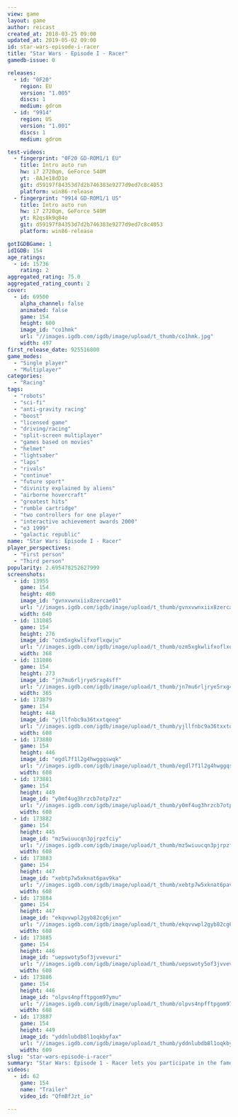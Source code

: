 ```yaml
---
view: game
layout: game
author: reicast
created_at: 2018-03-25 09:00
updated_at: 2019-05-02 09:00
id: star-wars-episode-i-racer
title: "Star Wars - Episode I - Racer"
gamedb-issue: 0

releases:
  - id: "0F20"
    region: EU
    version: "1.005"
    discs: 1
    medium: gdrom
  - id: "9914"
    region: US
    version: "1.001"
    discs: 1
    medium: gdrom

test-videos:
  - fingerprint: "0F20 GD-ROM1/1 EU"
    title: Intro auto run
    hw: i7 2720qm, GeForce 540M
    yt: -8AJe18dD1o
    git: d59197f84353d7d2b746383e9277d9ed7c8c4053
    platform: win86-release
  - fingerprint: "9914 GD-ROM1/1 US"
    title: Intro auto run
    hw: i7 2720qm, GeForce 540M
    yt: R2qs8k9q84o
    git: d59197f84353d7d2b746383e9277d9ed7c8c4053
    platform: win86-release

gotIGDBGame: 1
idIGDB: 154
age_ratings:
  - id: 15736
    rating: 2
aggregated_rating: 75.0
aggregated_rating_count: 2
cover:
  - id: 69500
    alpha_channel: false
    animated: false
    game: 154
    height: 600
    image_id: "co1hmk"
    url: "//images.igdb.com/igdb/image/upload/t_thumb/co1hmk.jpg"
    width: 497
first_release_date: 925516800
game_modes:
  - "Single player"
  - "Multiplayer"
categories:
  - "Racing"
tags:
  - "robots"
  - "sci-fi"
  - "anti-gravity racing"
  - "boost"
  - "licensed game"
  - "driving/racing"
  - "split-screen multiplayer"
  - "games based on movies"
  - "helmet"
  - "lightsaber"
  - "laps"
  - "rivals"
  - "continue"
  - "future sport"
  - "divinity explained by aliens"
  - "airborne hovercraft"
  - "greatest hits"
  - "rumble cartridge"
  - "two controllers for one player"
  - "interactive achievement awards 2000"
  - "e3 1999"
  - "galactic republic"
name: "Star Wars: Episode I - Racer"
player_perspectives:
  - "First person"
  - "Third person"
popularity: 2.695478252627999
screenshots:
  - id: 13955
    game: 154
    height: 480
    image_id: "gvnxvwnxiix8zercae01"
    url: "//images.igdb.com/igdb/image/upload/t_thumb/gvnxvwnxiix8zercae01.jpg"
    width: 640
  - id: 131085
    game: 154
    height: 276
    image_id: "ozm5xgkwlifxoflxqwju"
    url: "//images.igdb.com/igdb/image/upload/t_thumb/ozm5xgkwlifxoflxqwju.jpg"
    width: 368
  - id: 131086
    game: 154
    height: 273
    image_id: "jn7mu6rljrye5rxg4sff"
    url: "//images.igdb.com/igdb/image/upload/t_thumb/jn7mu6rljrye5rxg4sff.jpg"
    width: 365
  - id: 173879
    game: 154
    height: 448
    image_id: "yjllfnbc9a36txxtqeeg"
    url: "//images.igdb.com/igdb/image/upload/t_thumb/yjllfnbc9a36txxtqeeg.jpg"
    width: 608
  - id: 173880
    game: 154
    height: 446
    image_id: "egdl7f1l2g4hwggqswqk"
    url: "//images.igdb.com/igdb/image/upload/t_thumb/egdl7f1l2g4hwggqswqk.jpg"
    width: 608
  - id: 173881
    game: 154
    height: 449
    image_id: "y0mf4ug3hrzcb7otp7zz"
    url: "//images.igdb.com/igdb/image/upload/t_thumb/y0mf4ug3hrzcb7otp7zz.jpg"
    width: 608
  - id: 173882
    game: 154
    height: 445
    image_id: "mz5wiuucqn3pjrpzfciy"
    url: "//images.igdb.com/igdb/image/upload/t_thumb/mz5wiuucqn3pjrpzfciy.jpg"
    width: 608
  - id: 173883
    game: 154
    height: 447
    image_id: "xebtp7w5xknat6pav9ka"
    url: "//images.igdb.com/igdb/image/upload/t_thumb/xebtp7w5xknat6pav9ka.jpg"
    width: 608
  - id: 173884
    game: 154
    height: 447
    image_id: "ekqvvwpl2gyb82cg6jxn"
    url: "//images.igdb.com/igdb/image/upload/t_thumb/ekqvvwpl2gyb82cg6jxn.jpg"
    width: 608
  - id: 173885
    game: 154
    height: 446
    image_id: "uepswoty5of3jvvevuri"
    url: "//images.igdb.com/igdb/image/upload/t_thumb/uepswoty5of3jvvevuri.jpg"
    width: 608
  - id: 173886
    game: 154
    height: 446
    image_id: "olpvs4npfftpgom97ymu"
    url: "//images.igdb.com/igdb/image/upload/t_thumb/olpvs4npfftpgom97ymu.jpg"
    width: 608
  - id: 173887
    game: 154
    height: 449
    image_id: "yddnlubdb8l1oqkbyfax"
    url: "//images.igdb.com/igdb/image/upload/t_thumb/yddnlubdb8l1oqkbyfax.jpg"
    width: 609
slug: "star-wars-episode-i-racer"
summary: "Star Wars: Episode 1 - Racer lets you participate in the famous pod race sequence that was the critical highlight of the 1999 film Star Wars: Episode I, The Phantom Menace. These lightning-quick vehicles are capable of reaching simulated speeds of up to 600 miles per hour while skimming a mere 4 feet above the ground. You can race alone or against a friend in split-screen mode on more than 21 courses among eight worlds. Take the controls as Jedi-to-be Anakin Skywalker or any one of over 20 pod racers. Feel the full-force blast while avoiding hazards such as methane lakes, meteor showers, and the unfriendly Tusken Raiders."
videos:
  - id: 62
    game: 154
    name: "Trailer"
    video_id: "QfmBfJzt_io"

---
```

